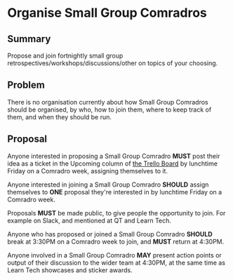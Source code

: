 # Organise Small Group Comradros

## Summary

Propose and join fortnightly small group retrospectives/workshops/discussions/other on topics of your choosing.

## Problem

There is no organisation currently about how Small Group Comradros should be organised, by who, how to join them, where to keep track of them, and when they should be run.

## Proposal

Anyone interested in proposing a Small Group Comradro **MUST** post their idea as a ticket in the Upcoming column of [the Trello Board][sgc-trello] by lunchtime Friday on a Comradro week, assigning themselves to it.

Anyone interested in joining a Small Group Comradro **SHOULD** assign themselves to **ONE** proposal they're interested in by lunchtime Friday on a Comradro week.

Proposals **MUST** be made public, to give people the opportunity to join. For example on Slack, and mentioned at QT and Learn Tech.

Anyone who has proposed or joined a Small Group Comradro **SHOULD** break at 3:30PM on a Comradro week to join, and **MUST** return at 4:30PM.

Anyone involved in a Small Group Comradro **MAY** present action points or output of their discussion to the wider team at 4:30PM, at the same time as Learn Tech showcases and sticker awards.

[sgc-trello]: https://trello.com/b/3lybllSJ/small-group-comradrospectives

